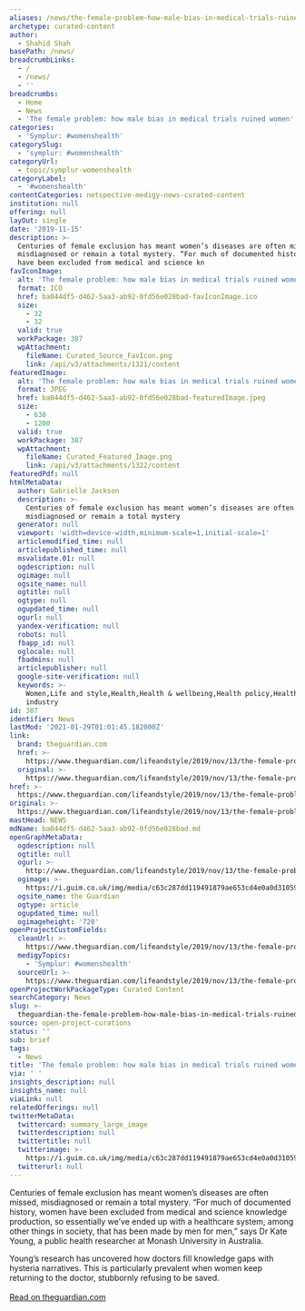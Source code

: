 ```yaml
---
aliases: /news/the-female-problem-how-male-bias-in-medical-trials-ruined-womens-health
archetype: curated-content
author:
  - Shahid Shah
basePath: /news/
breadcrumbLinks:
  - /
  - /news/
  - ''
breadcrumbs:
  - Home
  - News
  - 'The female problem: how male bias in medical trials ruined women''s health'
categories:
  - 'Symplur: #womenshealth'
categorySlug:
  - 'symplur: #womenshealth'
categoryUrl:
  - topic/symplur-womenshealth
categoryLabel:
  - '#womenshealth'
contentCategories: netspective-medigy-news-curated-content
institution: null
offering: null
layOut: single
date: '2019-11-15'
description: >-
  Centuries of female exclusion has meant women’s diseases are often missed,
  misdiagnosed or remain a total mystery. “For much of documented history, women
  have been excluded from medical and science kn
favIconImage:
  alt: 'The female problem: how male bias in medical trials ruined women''s health'
  format: ICO
  href: ba044df5-d462-5aa3-ab92-0fd56e028bad-favIconImage.ico
  size:
    - 32
    - 32
  valid: true
  workPackage: 387
  wpAttachment:
    fileName: Curated_Source_FavIcon.png
    link: /api/v3/attachments/1321/content
featuredImage:
  alt: 'The female problem: how male bias in medical trials ruined women''s health'
  format: JPEG
  href: ba044df5-d462-5aa3-ab92-0fd56e028bad-featuredImage.jpeg
  size:
    - 630
    - 1200
  valid: true
  workPackage: 387
  wpAttachment:
    fileName: Curated_Featured_Image.png
    link: /api/v3/attachments/1322/content
featuredPdf: null
htmlMetaData:
  author: Gabrielle Jackson
  description: >-
    Centuries of female exclusion has meant women’s diseases are often missed,
    misdiagnosed or remain a total mystery
  generator: null
  viewport: 'width=device-width,minimum-scale=1,initial-scale=1'
  articlemodified_time: null
  articlepublished_time: null
  msvalidate.01: null
  ogdescription: null
  ogimage: null
  ogsite_name: null
  ogtitle: null
  ogtype: null
  ogupdated_time: null
  ogurl: null
  yandex-verification: null
  robots: null
  fbapp_id: null
  oglocale: null
  fbadmins: null
  articlepublisher: null
  google-site-verification: null
  keywords: >-
    Women,Life and style,Health,Health & wellbeing,Health policy,Healthcare
    industry
id: 387
identifier: News
lastMod: '2021-01-29T01:01:45.182000Z'
link:
  brand: theguardian.com
  href: >-
    https://www.theguardian.com/lifeandstyle/2019/nov/13/the-female-problem-male-bias-in-medical-trials
  original: >-
    https://www.theguardian.com/lifeandstyle/2019/nov/13/the-female-problem-male-bias-in-medical-trials
href: >-
  https://www.theguardian.com/lifeandstyle/2019/nov/13/the-female-problem-male-bias-in-medical-trials
original: >-
  https://www.theguardian.com/lifeandstyle/2019/nov/13/the-female-problem-male-bias-in-medical-trials
mastHead: NEWS
mdName: ba044df5-d462-5aa3-ab92-0fd56e028bad.md
openGraphMetaData:
  ogdescription: null
  ogtitle: null
  ogurl: >-
    http://www.theguardian.com/lifeandstyle/2019/nov/13/the-female-problem-male-bias-in-medical-trials
  ogimage: >-
    https://i.guim.co.uk/img/media/c63c287dd119491879ae653cd4e0a0d3105901a8/1_0_4165_2500/master/4165.jpg?width=1200&height=630&quality=85&auto=format&fit=crop&overlay-align=bottom%2Cleft&overlay-width=100p&overlay-base64=L2ltZy9zdGF0aWMvb3ZlcmxheXMvdGctZGVmYXVsdC5wbmc&enable=upscale&s=4cb5a6ff6272359b5da2e5fb6ed546fc
  ogsite_name: the Guardian
  ogtype: article
  ogupdated_time: null
  ogimageheight: '720'
openProjectCustomFields:
  cleanUrl: >-
    https://www.theguardian.com/lifeandstyle/2019/nov/13/the-female-problem-male-bias-in-medical-trials
  medigyTopics:
    - 'Symplur: #womenshealth'
  sourceUrl: >-
    https://www.theguardian.com/lifeandstyle/2019/nov/13/the-female-problem-male-bias-in-medical-trials
openProjectWorkPackageType: Curated Content
searchCategory: News
slug: >-
  theguardian-the-female-problem-how-male-bias-in-medical-trials-ruined-womens-health
source: open-project-curations
status: ''
sub: brief
tags:
  - News
title: 'The female problem: how male bias in medical trials ruined women''s health'
via: ' '
insights_description: null
insights_name: null
viaLink: null
relatedOfferings: null
twitterMetaData:
  twittercard: summary_large_image
  twitterdescription: null
  twittertitle: null
  twitterimage: >-
    https://i.guim.co.uk/img/media/c63c287dd119491879ae653cd4e0a0d3105901a8/1_0_4165_2500/master/4165.jpg?width=1200&height=630&quality=85&auto=format&fit=crop&overlay-align=bottom%2Cleft&overlay-width=100p&overlay-base64=L2ltZy9zdGF0aWMvb3ZlcmxheXMvdGctZGVmYXVsdC5wbmc&s=6342d98f62fc67e7401846dfaa7cc5dc
  twitterurl: null
---
```

<p>Centuries of female exclusion has meant women’s diseases are often missed, misdiagnosed or remain a total mystery. “For much of documented history, women have been excluded from medical and science knowledge production, so essentially we’ve ended up with a healthcare system, among other things in society, that has been made by men for men,” says Dr Kate Young, a public health researcher at Monash University in Australia.</p><p>Young’s research has uncovered how doctors fill knowledge gaps with hysteria narratives. This is particularly prevalent when women keep returning to the doctor, stubbornly refusing to be saved.<br><br><a href="https://www.theguardian.com/lifeandstyle/2019/nov/13/the-female-problem-male-bias-in-medical-trials">Read on theguardian.com</a></p>